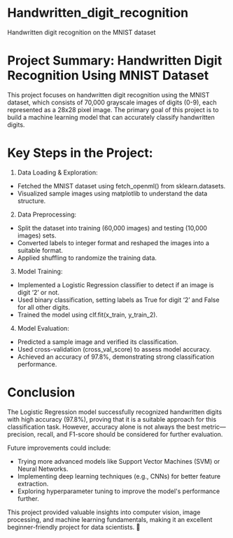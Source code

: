# Handwritten_digit_recognition
Handwritten digit recognition on the MNIST dataset

# Project Summary: Handwritten Digit Recognition Using MNIST Dataset
This project focuses on handwritten digit recognition using the MNIST dataset, which consists of 70,000 grayscale images of digits (0-9), each represented as a 28x28 pixel image. The primary goal of this project is to build a machine learning model that can accurately classify handwritten digits.

# Key Steps in the Project:
1. Data Loading & Exploration:
  - Fetched the MNIST dataset using fetch_openml() from sklearn.datasets.
  - Visualized sample images using matplotlib to understand the data structure.

2. Data Preprocessing:
  - Split the dataset into training (60,000 images) and testing (10,000 images) sets.
  - Converted labels to integer format and reshaped the images into a suitable format.
  - Applied shuffling to randomize the training data.

3. Model Training:
  - Implemented a Logistic Regression classifier to detect if an image is digit ‘2’ or not.
  - Used binary classification, setting labels as True for digit ‘2’ and False for all other digits.
  - Trained the model using clf.fit(x_train, y_train_2).

4. Model Evaluation:
  - Predicted a sample image and verified its classification.
  - Used cross-validation (cross_val_score) to assess model accuracy.
  - Achieved an accuracy of 97.8%, demonstrating strong classification performance.

# Conclusion
The Logistic Regression model successfully recognized handwritten digits with high accuracy (97.8%), proving that it is a suitable approach for this classification task. However, accuracy alone is not always the best metric—precision, recall, and F1-score should be considered for further evaluation.

Future improvements could include:
  - Trying more advanced models like Support Vector Machines (SVM) or Neural Networks.
  - Implementing deep learning techniques (e.g., CNNs) for better feature extraction.
  - Exploring hyperparameter tuning to improve the model's performance further.

This project provided valuable insights into computer vision, image processing, and machine learning fundamentals, making it an excellent beginner-friendly project for data scientists. 🚀






